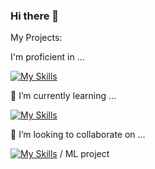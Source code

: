 ### Hi there 👋

My Projects:

<link src="https://github.com/radix4/idea-plaza" text="Reddit Clone"></link>


I'm proficient in ...

[![My Skills](https://skillicons.dev/icons?i=react,js,django,python,spring,java,html,css,nodejs)](https://skillicons.dev)

🌱 I’m currently learning ...

[![My Skills](https://skillicons.dev/icons?i=angular,lua,neovim)](https://skillicons.dev)

👯 I’m looking to collaborate on ...

[![My Skills](https://skillicons.dev/icons?i=react,django,spring,nodejs)](https://skillicons.dev) / ML project

<!--
**alenba2/alenba2** is a ✨ _special_ ✨ repository because its `README.md` (this file) appears on your GitHub profile.

Here are some ideas to get you started:



- 🔭 I’m currently working on ...
- 🌱 I’m currently learning ...
- 👯 I’m looking to collaborate on ...
- 🤔 I’m looking for help with ...
- 💬 Ask me about ...
- 📫 How to reach me: ...
- 😄 Pronouns: ...
- ⚡ Fun fact: ...
-->
